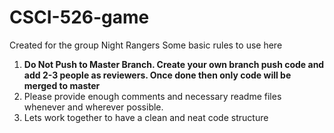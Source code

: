 # CSCI-526-game
Created for the group Night Rangers
Some basic rules to use here

1) **Do Not Push to Master Branch. Create your own branch push code and add 2-3 people as reviewers. Once done then only code will be merged to master**
2) Please provide enough comments and necessary readme files whenever and wherever possible.
3) Lets work together to have a clean and neat code structure
